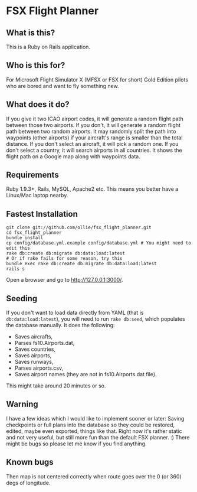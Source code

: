 # FSX Flight Planner

## What is this?
This is a Ruby on Rails application.

## Who is this for?
For Microsoft Flight Simulator X (MFSX or FSX for short) Gold Edition pilots who are bored and want to fly something new.

## What does it do?
If you give it two ICAO airport codes, it will generate a random flight path between those two airports.
If you don't, it will generate a random flight path between two random airports.
It may randomly split the path into waypoints (other airports) if your aircraft's range is smaller than the total distance.
If you don't select an aircraft, it will pick a random one.
If you don't select a country, it will search airports in all countries.
It shows the flight path on a Google map along with waypoints data.

## Requirements
Ruby 1.9.3+, Rails, MySQL, Apache2 etc.
This means you better have a Linux/Mac laptop nearby.

## Fastest Installation
    git clone git://github.com/ollie/fsx_flight_planner.git
    cd fsx_flight_planner
    bundle install
    cp config/database.yml.example config/database.yml # You might need to edit this
    rake db:create db:migrate db:data:load:latest
    # Or if rake fails for some reason, try this
    bundle exec rake db:create db:migrate db:data:load:latest
    rails s
Open a browser and go to http://127.0.0.1:3000/.

## Seeding
If you don't want to load data directly from YAML (that is `db:data:load:latest`),
you will need to run `rake db:seed`, which populates the database manually.
It does the following:

* Saves aircrafts,
* Parses fs10.Airports.dat,
* Saves countries,
* Saves airports,
* Saves runways,
* Parses airports.csv,
* Saves airport names (they are not in fs10.Airports.dat file).

This might take around 20 minutes or so.

## Warning
I have a few ideas which I would like to implement sooner or later: Saving checkpoints or full plans into the database so they could be restored, edited, maybe even exported, things like that. Right now it's rather static and not very useful, but still more fun than the default FSX planner. :) There might be bugs so please let me know if you find anything.

## Known bugs
Then map is not centered correctly when route goes over the 0 (or 360) degs of longitude.